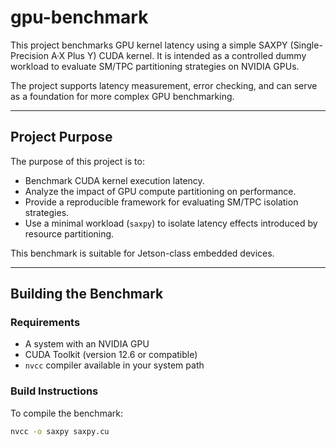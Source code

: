 # gpu-benchmark

This project benchmarks GPU kernel latency using a simple SAXPY (Single-Precision A·X Plus Y) CUDA kernel. It is intended as a controlled dummy workload to evaluate SM/TPC partitioning strategies on NVIDIA GPUs.

The project supports latency measurement, error checking, and can serve as a foundation for more complex GPU benchmarking.

---

## Project Purpose

The purpose of this project is to:

- Benchmark CUDA kernel execution latency.
- Analyze the impact of GPU compute partitioning on performance.
- Provide a reproducible framework for evaluating SM/TPC isolation strategies.
- Use a minimal workload (`saxpy`) to isolate latency effects introduced by resource partitioning.

This benchmark is suitable for Jetson-class embedded devices.

---

## Building the Benchmark

### Requirements

- A system with an NVIDIA GPU
- CUDA Toolkit (version 12.6 or compatible)
- `nvcc` compiler available in your system path

### Build Instructions

To compile the benchmark:

```bash
nvcc -o saxpy saxpy.cu

